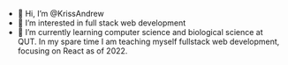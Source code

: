 - 👋 Hi, I’m @KrissAndrew
- 👀 I’m interested in full stack web development
- 🌱 I’m currently learning computer science and biological science at QUT. In my spare time I am teaching myself fullstack web development, focusing on React as of 2022.

<!---
KrissAndrew/KrissAndrew is a ✨ special ✨ repository because its `README.md` (this file) appears on your GitHub profile.
You can click the Preview link to take a look at your changes.
--->

